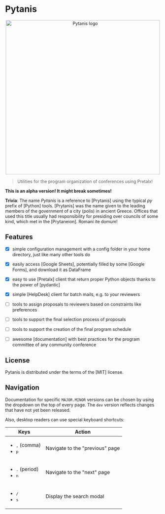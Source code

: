 # Pytanis

<div align="center">
<img src="https://raw.githubusercontent.com/FlorianWilhelm/pytanis/main/docs/assets/images/logo.svg" alt="Pytanis logo" width="500" role="img">
</div>

> Utilities for the program organization of conferences using Pretalx!

**This is an alpha version! It might break sometimes!**

**Trivia**: The name *Pytanis* is a reference to [Prytanis] using the typical *py* prefix of [Python] tools. [Prytanis]
was the name given  to the leading members of the government of a city (polis) in ancient Greece.  Offices that used this
title usually had responsibility for presiding over councils of some kind, which met in the [Prytaneion]. Romani ite domum!


## Features

- [x] simple configuration management with a config folder in your home directory, just like many other tools do
- [x] easily access [Google Sheets], potentially filled by some [Google Forms], and download it as DataFrame
- [x] easy to use [Pretalx] client that return proper Python objects thanks to the power of [pydantic]
- [x] simple [HelpDesk] client for batch mails, e.g. to your reviewers
- [ ] tools to assign proposals to reviewers based on constraints like preferences
- [ ] tools to support the final selection process of proposals
- [ ] tools to support the creation of the final program schedule
- [ ] awesome [documentation] with best practices for the program committee of any community conference


## License

Pytanis is distributed under the terms of the [MIT] license.

## Navigation

Documentation for specific `MAJOR.MINOR` versions can be chosen by using the dropdown on the top of every page. The `dev` version reflects changes that have not yet been released.

Also, desktop readers can use special keyboard shortcuts:

| Keys                                                         | Action                          |
|--------------------------------------------------------------|---------------------------------|
| <ul><li><kbd>,</kbd> (comma)</li><li><kbd>p</kbd></li></ul>  | Navigate to the "previous" page |
| <ul><li><kbd>.</kbd> (period)</li><li><kbd>n</kbd></li></ul> | Navigate to the "next" page     |
| <ul><li><kbd>/</kbd></li><li><kbd>s</kbd></li></ul>          | Display the search modal        |
